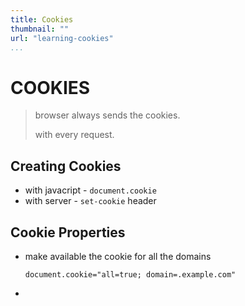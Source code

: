 ```yaml
---
title: Cookies
thumbnail: ""
url: "learning-cookies"
...
```


# COOKIES

> browser always sends the cookies.
>
> with every request.

## Creating Cookies

- with javacript - `document.cookie`
- with server - `set-cookie` header

## Cookie Properties

- make available the cookie for all the domains

  `document.cookie="all=true; domain=.example.com"`

-
